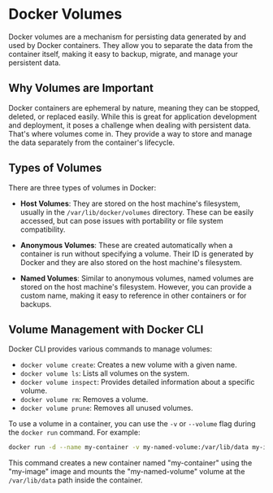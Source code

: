# Docker Volumes

Docker volumes are a mechanism for persisting data generated by and used by Docker containers. They allow you to separate the data from the container itself, making it easy to backup, migrate, and manage your persistent data.

## Why Volumes are Important

Docker containers are ephemeral by nature, meaning they can be stopped, deleted, or replaced easily. While this is great for application development and deployment, it poses a challenge when dealing with persistent data. That's where volumes come in. They provide a way to store and manage the data separately from the container's lifecycle.

## Types of Volumes

There are three types of volumes in Docker:
- **Host Volumes**: They are stored on the host machine's filesystem, usually in the `/var/lib/docker/volumes` directory. These can be easily accessed, but can pose issues with portability or file system compatibility.

- **Anonymous Volumes**: These are created automatically when a container is run without specifying a volume. Their ID is generated by Docker and they are also stored on the host machine's filesystem.

- **Named Volumes**: Similar to anonymous volumes, named volumes are stored on the host machine's filesystem. However, you can provide a custom name, making it easy to reference in other containers or for backups.

## Volume Management with Docker CLI

Docker CLI provides various commands to manage volumes:

- `docker volume create`: Creates a new volume with a given name.
- `docker volume ls`: Lists all volumes on the system.
- `docker volume inspect`: Provides detailed information about a specific volume.
- `docker volume rm`: Removes a volume.
- `docker volume prune`: Removes all unused volumes.

To use a volume in a container, you can use the `-v` or `--volume` flag during the `docker run` command. For example:

```bash
docker run -d --name my-container -v my-named-volume:/var/lib/data my-image
```

This command creates a new container named "my-container" using the "my-image" image and mounts the "my-named-volume" volume at the `/var/lib/data` path inside the container.
